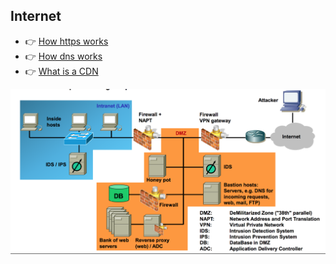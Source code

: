 ## Internet

- :point_right: [ How https works ](https://howhttps.works/)
- :point_right: [ How dns works ](https://howdns.works/)
- :point_right: [ What is a CDN ](https://www.sitepoint.com/what-is-a-cdn-and-how-does-it-work/)

![Computer-Networks-Diagram](https://github.com/cskarthik22/Notes/blob/master/ComputerNetworks/CompterNetworks.png)
